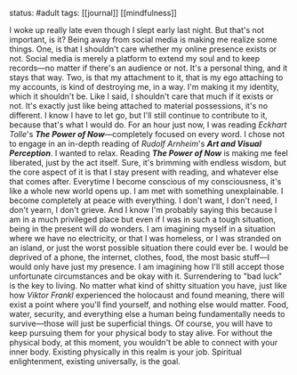 status: #adult 
tags: [[journal]] [[mindfulness]] 

I woke up really late even though I slept early last night. But that's not important, is it? Being away from social media is making me realize some things. One, is that I shouldn't care whether my online presence exists or not. Social media is merely a platform to extend my soul and to keep records—no matter if there's an audience or not. It's a personal thing, and it stays that way. Two, is that my attachment to it, that is my ego attaching to my accounts, is kind of destroying me, in a way. I'm making it my identity, which it shouldn't be. Like I said, I shouldn't care that much if it exists or not. It's exactly just like being attached to material possessions, it's no different. I know I have to let go, but I'll still continue to contribute to it, because that's what I would do. For an hour just now, I was reading *Eckhart Tolle*'s ***The Power of Now***—completely focused on every word. I chose not to engage in an in-depth reading of *Rudolf Arnheim*'s ***Art and Visual Perception***. I wanted to relax. Reading ***The Power of Now*** is making me feel liberated, just by the act itself. Sure, it's brimming with endless wisdom, but the core aspect of it is that I stay present with reading, and whatever else that comes after. Everytime I become conscious of my consciousness, it's like a whole new world opens up. I am met with something unexplainable. I become completely at peace with everything. I don't want, I don't need, I don't yearn, I don't grieve. And I know I'm probably saying this because I am in a much privileged place but even if I was in such a tough situation, being in the present will do wonders. I am imagining myself in a situation where we have no electricity, or that I was homeless, or I was stranded on an island, or just the worst possible situation there could ever be. I would be deprived of a phone, the internet, clothes, food, the most basic stuff—I would only have just my presence. I am imagining how I'll still accept those unfortunate circumstances and be okay with it. Surrendering to "bad luck" is the key to living. No matter what kind of shitty situation you have, just like how *Viktor Frankl* experienced the holocaust and found meaning, there will exist a point where you'll find yourself, and nothing else would matter. Food, water, security, and everything else a human being fundamentally needs to survive—those will just be superficial things. Of course, you will have to keep pursuing them for your physical body to stay alive. For without the physical body, at this moment, you wouldn't be able to connect with your inner body. Existing physically in this realm is your job. Spiritual enlightenment, existing universally, is the goal.